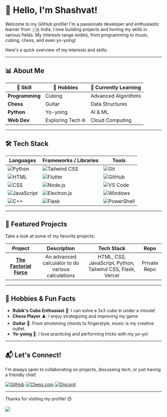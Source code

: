 # 👋 Hello, I'm Shashvat!

Welcome to my GitHub profile! I'm a passionate developer and enthusiastic learner from 🇮🇳 India. I love building projects and honing my skills in various fields. My interests range widely, from programming to music, cubing, chess, and even yo-yoing! 

Here's a quick overview of my interests and skills: 

---

## 📊 About Me
| 🧩 Skill         | 🎸 Hobbies         | 🌱 Currently Learning |
|------------------|--------------------|-----------------------|
| **Programming**  | Cubing             | Advanced Algorithms  |
| **Chess**        | Guitar             | Data Structures      |
| **Python**       | Yo-yoing           | AI & ML              |
| **Web Dev**      | Exploring Tech 🌐 | Cloud Computing      |

---

## 🛠️ Tech Stack

| **Languages**                                      | **Frameworks / Libraries**                                         | **Tools**                             |
|----------------------------------------------------|---------------------------------------------------------------------|---------------------------------------|
| ![Python](https://img.shields.io/badge/-Python-3776AB?style=flat-square&logo=python&logoColor=white)         | ![Tailwind CSS](https://img.shields.io/badge/-Tailwind%20CSS-06B6D4?style=flat-square&logo=tailwind-css&logoColor=white)       | ![Git](https://img.shields.io/badge/-Git-F05032?style=flat-square&logo=git&logoColor=white) |
| ![HTML](https://img.shields.io/badge/-HTML5-E34F26?style=flat-square&logo=html5&logoColor=white)            | ![Flutter](https://img.shields.io/badge/-Flutter-02569B?style=flat-square&logo=flutter&logoColor=white)                       | ![GitHub](https://img.shields.io/badge/-GitHub-181717?style=flat-square&logo=github&logoColor=white) |
| ![CSS](https://img.shields.io/badge/-CSS3-1572B6?style=flat-square&logo=css3&logoColor=white)              | ![Node.js](https://img.shields.io/badge/-Node.js-339933?style=flat-square&logo=node.js&logoColor=white)                       | ![VS Code](https://img.shields.io/badge/-VS%20Code-007ACC?style=flat-square&logo=visual-studio-code&logoColor=white) |
| ![JavaScript](https://img.shields.io/badge/-JavaScript-F7DF1E?style=flat-square&logo=javascript&logoColor=black) | ![Electron.js](https://img.shields.io/badge/-Electron.js-47848F?style=flat-square&logo=electron&logoColor=white)         | ![Windows](https://img.shields.io/badge/-Windows-0078D6?style=flat-square&logo=windows&logoColor=white) |
| ![C++](https://img.shields.io/badge/-C++-00599C?style=flat-square&logo=c%2B%2B&logoColor=white)            | ![Flask](https://img.shields.io/badge/-Flask-000000?style=flat-square&logo=flask&logoColor=white)                             | ![PowerShell](https://img.shields.io/badge/-PowerShell-5391FE?style=flat-square&logo=powershell&logoColor=white) |


---

## 🌟 Featured Projects

Take a look at some of my favorite projects:

| Project | Description | Tech Stack | Repo |
|:--------:|:--------:|:--------:|:--------:|
| **[The Factorial Force](thefactorialforce.vercel.app)** | An advanced calculator to do various calculations | HTML, CSS, JavaScript, Python, Tailwind CSS, Flask, Vercel | Private Repo |

---

## 🎸 Hobbies & Fun Facts

- **Rubik's Cube Enthusiast** 🧊: I can solve a 3x3 cube in under a minute!
- **Chess Player** ♟️: I enjoy strategizing and improving my game.
- **Guitar** 🎸: From strumming chords to fingerstyle, music is my creative outlet.
- **Yo-yoing** 🎯: I love practicing and performing tricks with my yo-yo!

---

## 📬 Let's Connect!

I'm always open to collaborating on projects, discussing tech, or just having a friendly chat! 

[![GitHub](https://img.shields.io/badge/-GitHub-333?style=flat-square&logo=github)](https://github.com/Syntax-Virtuoso)
[![Chess.com](https://img.shields.io/badge/-Chess.com-2E8B57?style=flat-square&logo=chess.com&logoColor=white)](https://www.chess.com/member/darker_knight_2011)
[![Discord](https://img.shields.io/badge/-Discord-5865F2?style=flat-square&logo=discord&logoColor=white)](https://discord.com/users/coolcodersk20232)

---

Thanks for visiting my profile! 😊 <br><br>
<img src="https://github-readme-stats-sk.vercel.app/api?username=Syntax-Virtuoso&show_icons=true&theme=radical">
